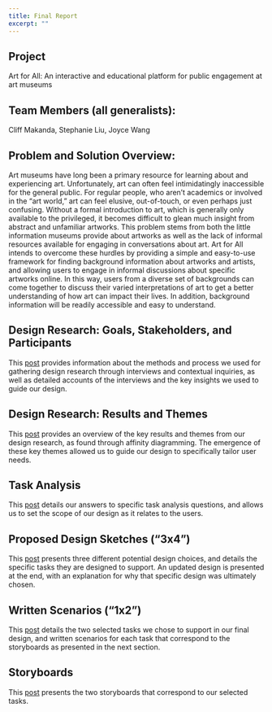 ```yaml
---
title: Final Report
excerpt: ""
---
```


## Project
Art for All: An interactive and educational platform for public engagement at art museums

## Team Members (all generalists): 
Cliff Makanda, Stephanie Liu, Joyce Wang

## Problem and Solution Overview:
Art museums have long been a primary resource for learning about and experiencing art. Unfortunately, art can often feel intimidatingly inaccessible for the general public. For regular people, who aren’t academics or involved in the “art world,” art can feel elusive, out-of-touch, or even perhaps just confusing. Without a formal introduction to art, which is generally only available to the privileged, it becomes difficult to glean much insight from abstract and unfamiliar artworks. This problem stems from both the little information museums provide about artworks as well as the lack of informal resources available for engaging in conversations about art. Art for All intends to overcome these hurdles by providing a simple and easy-to-use framework for finding background information about artworks and artists, and allowing users to engage in informal discussions about specific artworks online. In this way, users from a diverse set of backgrounds can come together to discuss their varied interpretations of art to get a better understanding of how art can impact their lives. In addition, background information will be readily accessible and easy to understand. 

## Design Research: Goals, Stakeholders, and Participants

This [post](../design-research-goals-stakeholders-and-participants) provides information about the methods and process we used for gathering design research through interviews and contextual inquiries, as well as detailed accounts of the interviews and the key insights we used to guide our design. 

## Design Research: Results and Themes

This [post](../design-research-results-and-themes) provides an overview of the key results and themes from our design research, as found through affinity diagramming. The emergence of these key themes allowed us to guide our design to specifically tailor user needs. 

## Task Analysis

This [post](../task-analysis) details our answers to specific task analysis questions, and allows us to set the scope of our design as it relates to the users. 

## Proposed Design Sketches (“3x4”)

This [post](../Proposed-Design-Sketches-3-x-4) presents three different potential design choices, and details the specific tasks they are designed to support. An updated design is presented at the end, with an explanation for why that specific design was ultimately chosen. 

## Written Scenarios (“1x2”)

This [post](../Written-Scenarios-1-x-2) details the two selected tasks we chose to support in our final design, and written scenarios for each task that correspond to the storyboards as presented in the next section.

## Storyboards

This [post](../Storyboards) presents the two storyboards that correspond to our selected tasks.


